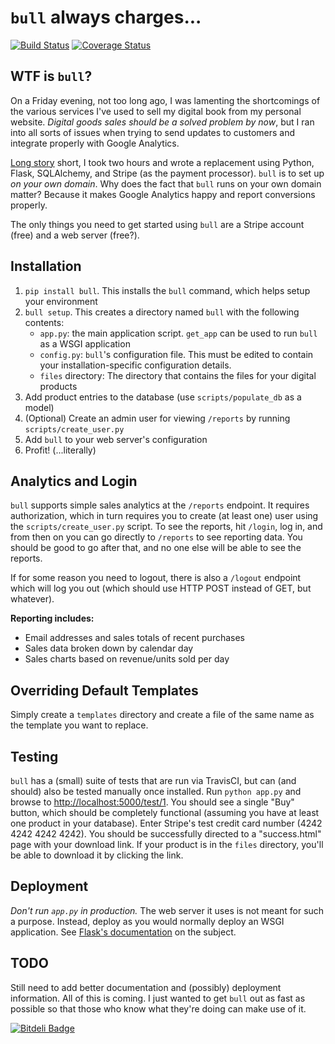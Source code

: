 # `bull` always charges...

[![Build Status](https://travis-ci.org/jeffknupp/bull.png?branch=develop)](https://travis-ci.org/jeffknupp/bull)
[![Coverage Status](https://coveralls.io/repos/jeffknupp/bull/badge.png?branch=develop)](https://coveralls.io/r/jeffknupp/bull?branch=develop)

## WTF is `bull`?

On a Friday evening, not too long ago, I was lamenting the shortcomings of the
various services I've used to sell my digital book from my personal website. 
*Digital goods sales should be a solved problem by now*, but I ran into all 
sorts of issues when trying to send updates to customers and integrate 
properly with Google Analytics.

[Long story](http://www.jeffknupp.com/blog/2014/01/18/python-and-flask-are-ridiculously-powerful/) short, I 
took two hours and wrote a replacement using Python, Flask, SQLAlchemy, and
Stripe (as the payment processor). `bull` is to set up *on your own domain*. Why 
does the fact that `bull` runs on your own domain matter? Because it
makes Google Analytics happy and report conversions properly.

The only things you need to get started using `bull` are a Stripe account (free)
and a web server (free?).

## Installation

1. `pip install bull`. This installs the `bull` command, which helps
   setup your environment
2. `bull setup`. This creates a directory named `bull` with the
   following contents:
   *  `app.py`: the main application script. `get_app` can be used
      to run `bull` as a WSGI application
   *  `config.py`: `bull`'s configuration file. This must be edited
      to contain your installation-specific configuration details.
   *  `files` directory: The directory that contains the files for
      your digital products
3. Add product entries to the database (use `scripts/populate_db` as a
   model)
4. (Optional) Create an admin user for viewing `/reports` by running
   `scripts/create_user.py`
5. Add `bull` to your web server's configuration
6. Profit! (...literally)

## Analytics and Login

`bull` supports simple sales analytics at the `/reports` endpoint.
It requires authorization, which in turn requires you to create (at
least one) user using the `scripts/create_user.py` script. To see the
reports, hit `/login`, log in, and from then on you can go directly to
`/reports` to see reporting data. You should be good to go after that,
and no one else will be able to see the reports.

If for some reason you need to logout, there is also a `/logout`
endpoint which will log you out (which should use HTTP POST instead of
GET, but whatever).

**Reporting includes:**

* Email addresses and sales totals of recent purchases
* Sales data broken down by calendar day
* Sales charts based on revenue/units sold per day

## Overriding Default Templates

Simply create a `templates` directory and create a file of the same name as the
template you want to replace.

## Testing

`bull` has a (small) suite of tests that are run via TravisCI, but can (and should)
also be tested manually once installed.  Run `python app.py` and browse to 
[http://localhost:5000/test/1](http://localhost:5000/test/1).
You should see a single "Buy" button, which should be completely functional
(assuming you have at least one product in your database).
Enter Stripe's test credit card number (4242 4242 4242 4242). You should be
successfully directed to a "success.html" page with your download link. If your
product is in the `files` directory, you'll be able to download it by clicking
the link.

## Deployment

*Don't run `app.py` in production.* The web server it uses is not meant for such
a purpose. Instead, deploy as you would normally deploy an WSGI application. See
[Flask's documentation](http://flask.pocoo.org/docs/deploying/) on the subject.

## TODO

Still need to add better documentation and (possibly) deployment information.
All of this is coming. I just wanted to get `bull` out as fast as possible 
so that those who know what they're doing can make use of it.

[![Bitdeli Badge](https://d2weczhvl823v0.cloudfront.net/jeffknupp/bull/trend.png)](https://bitdeli.com/free "Bitdeli Badge")
